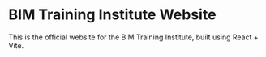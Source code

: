 # BIM Training Institute Website

This is the official website for the BIM Training Institute, built using React + Vite.
